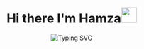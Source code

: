 <h1 align="center">Hi there I'm Hamza<img src="https://media.giphy.com/media/hvRJCLFzcasrR4ia7z/giphy.gif" width="35"/>
</h1>

<p align="center">
 <a href="https://git.io/typing-svg"><img src="https://readme-typing-svg.herokuapp.com?font=Inter&size=29&pause=1000&color=89E6DF&center=true&vCenter=true&random=false&width=500&lines=Full+Stack+Web3+Engineer;Software+Engineer+%40DEVSiNC" alt="Typing SVG" /></a>
</p>
